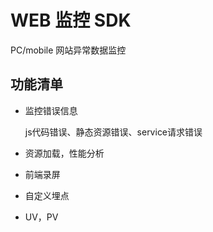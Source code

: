 # WEB 监控 SDK

PC/mobile 网站异常数据监控

## 功能清单

- 监控错误信息
    
    js代码错误、静态资源错误、service请求错误
- 资源加载，性能分析
- 前端录屏
- 自定义埋点
- UV，PV